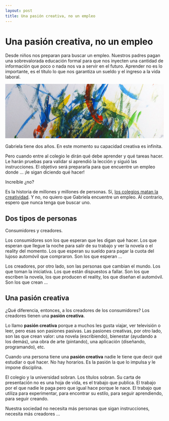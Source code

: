 ```yaml
---
layout: post
title: Una pasión creativa, no un empleo
---
```


# Una pasión creativa, no un empleo

Desde niños nos preparan para buscar un empleo. Nuestros padres pagan una sobrevalorada educación formal para que nos inyecten una cantidad de información que poco o nada nos va a servir en el futuro. Aprender no es lo importante, es el título  lo que nos garantiza un sueldo y el ingreso a la vida laboral.

![Parte de un cuadro que pintó Gabriela](/assets/images/posts/gabriela-art.jpg)

Gabriela tiene dos años. En este momento su capacidad creativa es infinita. 

Pero cuando entre al colegio le dirán qué debe aprender y qué tareas hacer. Le harán pruebas para validar si aprendió la lección y siguió las instrucciones. El objetivo será prepararla para que encuentre un empleo donde … ¡le sigan diciendo qué hacer! 

Increíble ¿no?

Es la historia de millones y millones de personas. Sí, [los colegios matan la creatividad](http://www.ted.com/talks/ken_robinson_says_schools_kill_creativity.html). Y no, no quiero que Gabriela encuentre un empleo. Al contrario, espero que nunca tenga que buscar uno.

## Dos tipos de personas

Consumidores y creadores.

Los consumidores son los que esperan que les digan qué hacer. Los que esperan que llegue la noche para salir de su trabajo y ver la novela o el reality del momento. Los que esperan su sueldo para pagar la cuota del lujoso automóvil que compraron. Son los que esperan …

Los creadores, por otro lado, son las personas que cambian el mundo. Los que toman la iniciativa. Los que están dispuestos a fallar. Son los que escriben la novela, los que producen el reality, los que diseñan el automóvil. Son los que crean …

## Una pasión creativa

¿Qué diferencia, entonces, a los creadores de los consumidores? Los creadores tienen una **pasión creativa**.

Lo llamo **pasión creativa** porque a muchos les gusta viajar, ver televisión o leer, pero esas son pasiones pasivas. Las pasiones creativas, por otro lado, son las que crean valor: una novela (escribiendo), bienestar (ayudando a los demás), una obra de arte (pintando), una aplicación (diseñando, programando), etc.

Cuando una persona tiene una **pasión creativa** nadie le tiene que decir qué estudiar o qué hacer. No hay horarios. Es la pasión la que lo impulsa y le impone disciplina.

El colegio y la universidad sobran. Los títulos sobran. Su carta de presentación no es una hoja de vida, es el trabajo que publica. El trabajo por el que nadie le paga pero que igual hace porque le nace. El trabajo que utiliza para experimentar, para encontrar su estilo, para seguir aprendiendo, para seguir creando.

Nuestra sociedad no necesita más personas que sigan instrucciones, necesita más creadores …